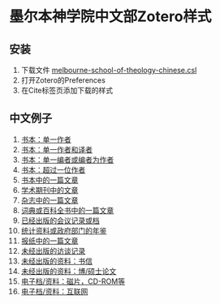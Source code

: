 # 墨尔本神学院中文部Zotero样式

## 安装

1. 下载文件 [melbourne-school-of-theology-chinese.csl](https://github.com/yingbiao/mstc-csl/raw/master/melbourne-school-of-theology-chinese.csl)
2. 打开Zotero的Preferences
3. 在Cite标签页添加下载的样式


## 中文例子
  1. [书本：单一作者](BookSingleAuthorChinese.md)
  2. [书本：单一作者和译者](BookSingleAuthorWithEditorChinese.md)
  3. [书本：单一编者或编者为作者](BookEditorChinese.md)
  4. [书本：超过一位作者](BookMultipleAuthorsChinese.md)
  5. [书本中的一篇文章](BookSectionChinese.md)
  6. [学术期刊中的文章](JournalArticleChinese.md)
  7. [杂志中的一篇文章](MagazineArticleChinese.md)
  8. [词典或百科全书中的一篇文章](DictionaryEntryChinese.md)
  9. [已经出版的会议记录或档](ReportWithEditorChinese.md)
  10. [统计资料或政府部门的年鉴](ReportChinese.md)
  11. [报纸中的一篇文章](NewsPaperArticleChinese.md)
  12. [未经出版的访谈记录](InterviewChinese.md)
  13. [未经出版的资料：书信](LetterChinese.md)
  14. [未经出版的资料：博/硕士论文](ThesisChinese.md)
  15. [电子档/资料：磁片，CD-ROM等](VideoRecordingChinese.md)
  15. [电子档/资料：互联网](WebPageChinese.md)
